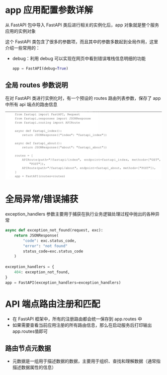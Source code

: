 # app 应用配置参数详解

从 FastAPI 包中导入 FastAPI 类后进行相关的实例化后，app 对象就是整个服务应用的实例对象

这个 FastAPI 类包含了很多的参数项，而且其中的参数多数起到全局作用，这里介绍一些常用的：

- debug：利用 debug 可以实现在网页中看到错误堆栈信息明细的功能

  ```python
  app = FastAPI(debug=True)
  ```

  

## 全局 routes 参数说明

在对 FastAPI 类进行实例化时，有一个预设的 routes 路由列表参数，保存了 app 中所有 api 端点的路由信息

![image-20240318225413468](assets/image-20240318225413468.png)

# 全局异常/错误捕获

exception_handlers 参数主要用于捕获在执行业务逻辑处理过程中抛出的各种异常

```python
async def exception_not_found(request, exc):
    return JSONResponse(
    	"code": exc.status_code,
        "error": "not found"
        status_code=exc.status_code
    )

exception_handlers = {
    404: exception_not_found,
}
app = FastAPI(exception_handlers=exception_handlers)
```





# API 端点路由注册和匹配

- 在 FastAPI 框架中，所有的注册路由都会统一保存到 app.routes 中
- 如果需要查看当前应用注册的所有路由信息，那么在启动服务后打印输出app.routes值即可



## 路由节点元数据

- 元数据是一组用于描述数据的数据，主要用于组织、查找和理解数据（通常指描述数据属性的信息）
